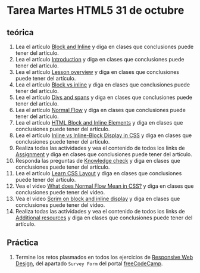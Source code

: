 # Tarea Martes HTML5 31 de octubre

## teórica

1. Lea el artículo [Block and Inline](https://www.theodinproject.com/lessons/foundations-block-and-inline) y diga en clases que conclusiones puede tener del artículo.
2. Lea el artículo [Introduction](https://www.theodinproject.com/lessons/foundations-block-and-inline#introduction) y diga en clases que conclusiones puede tener del artículo.
3. Lea el artículo [Lesson overview](https://www.theodinproject.com/lessons/foundations-block-and-inline#lesson-overview) y diga en clases que conclusiones puede tener del artículo.
4. Lea el artículo [Block vs inline](https://www.theodinproject.com/lessons/foundations-block-and-inline#block-vs-inline) y diga en clases que conclusiones puede tener del artículo.
5. Lea el artículo [Divs and spans](https://www.theodinproject.com/lessons/foundations-block-and-inline#divs-and-spans) y diga en clases que conclusiones puede tener del artículo.
6. Lea el artículo [Normal Flow](https://developer.mozilla.org/en-US/docs/Learn/CSS/CSS_layout/Normal_Flow) y diga en clases que conclusiones puede tener del artículo.
7. Lea el artículo [HTML Block and Inline Elements](https://www.w3schools.com/html/html_blocks.asp) y diga en clases que conclusiones puede tener del artículo.
8. Lea el artículo [Inline vs Inline-Block Display in CSS](https://www.digitalocean.com/community/tutorials/css-display-inline-vs-inline-block) y diga en clases que conclusiones puede tener del artículo.
9. Realiza todas las actividades y vea el contenido de todos los links de [Assignment](https://www.theodinproject.com/lessons/foundations-the-box-model#assignment) y diga en clases que conclusiones puede tener del artículo.
10. Responda las preguntas de [Knowledge check](https://www.theodinproject.com/lessons/foundations-block-and-inline#knowledge-check) y diga en clases que conclusiones puede tener del artículo.
11. Lea el artículo [Learn CSS Layout](https://learnlayout.com/no-layout.html) y diga en clases que conclusiones puede tener del artículo.
12. Vea el video [What does Normal Flow Mean in CSS?](https://www.youtube.com/watch?v=nfXRw06FgK8&ab_channel=TheWheelchairGuy) y diga en clases que conclusiones puede tener del video.
13. Vea el video [Scrim on block and inline display](https://scrimba.com/scrim/co5024997a7e46c232d9abe55) y diga en clases que conclusiones puede tener del video.
14. Realiza todas las actividades y vea el contenido de todos los links de [Additional resources](https://www.theodinproject.com/lessons/foundations-block-and-inline#additional-resources) y diga en clases que conclusiones puede tener del artículo.

## Práctica

1. Termine los retos plasmados en todos los ejercicios de [Responsive Web Design](https://www.freecodecamp.org/learn/2022/responsive-web-design/), del apartado `Survey Form` del portal [freeCodeCamp](https://www.freecodecamp.org/learn/).
